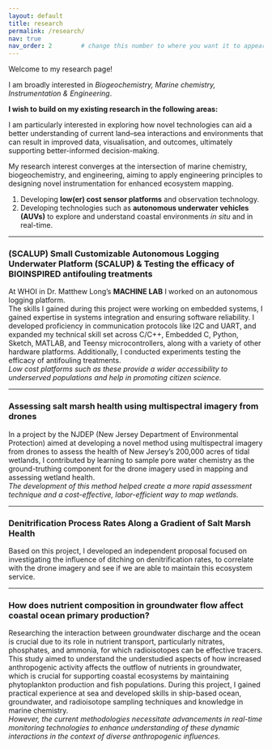 ```yaml
---
layout: default
title: research
permalink: /research/
nav: true
nav_order: 2        # change this number to where you want it to appear in the menu
---
```

 Welcome to my research page!

I am broadly interested in *Biogeochemistry, Marine chemistry, Instrumentation & Engineering*.

**I wish to build on my existing research in the following areas:**

I am particularly interested in exploring how novel technologies can aid a better
understanding of current land–sea interactions and environments that can result in
improved data, visualisation, and outcomes, ultimately supporting better-informed
decision-making.

My research interest converges at the intersection of marine chemistry,
biogeochemistry, and engineering, aiming to apply engineering principles to
designing novel instrumentation for enhanced ecosystem mapping.

1. Developing **low(er) cost sensor platforms** and observation technology.  
2. Developing technologies such as **autonomous underwater vehicles (AUVs)** to
   explore and understand coastal environments *in situ* and in real-time.

---
### (SCALUP) Small Customizable Autonomous Logging Underwater Platform (SCALUP) & Testing the efficacy of BIOINSPIRED antifouling treatments

At WHOI in Dr. Matthew Long’s **MACHINE LAB** I worked on an autonomous logging platform.  
The skills I gained during this project were working on embedded systems, I gained expertise in systems integration and ensuring software reliability. I developed proficiency in communication protocols like I2C and UART, and expanded my technical skill set across C/C++, Embedded C, Python, Sketch, MATLAB, and Teensy microcontrollers, along with a variety of other hardware platforms. Additionally, I conducted experiments testing the efficacy of antifouling treatments.  
*Low cost platforms such as these provide a wider accessibility to underserved populations and help in promoting citizen science.*

---

### Assessing salt marsh health using multispectral imagery from drones

In a project by the NJDEP (New Jersey Department of Environmental Protection) aimed at developing a novel method using multispectral imagery from drones to assess the health of New Jersey’s 200,000 acres of tidal wetlands, I contributed by learning to sample pore water chemistry as the ground-truthing component for the drone imagery used in mapping and assessing wetland health.  
*The development of this method helped create a more rapid assessment technique and a cost-effective, labor-efficient way to map wetlands.*

---

### Denitrification Process Rates Along a Gradient of Salt Marsh Health

Based on this project, I developed an independent proposal focused on investigating the influence of ditching on denitrification rates, to correlate with the drone imagery and see if we are able to maintain this ecosystem service.

---

### How does nutrient composition in groundwater flow affect coastal ocean primary production?

Researching the interaction between groundwater discharge and the ocean is crucial due to its role in nutrient transport, particularly nitrates, phosphates, and ammonia, for which radioisotopes can be effective tracers. This study aimed to understand the understudied aspects of how increased anthropogenic activity affects the outflow of nutrients in groundwater, which is crucial for supporting coastal ecosystems by maintaining phytoplankton production and fish populations. During this project, I gained practical experience at sea and developed skills in ship-based ocean, groundwater, and radioisotope sampling techniques and knowledge in marine chemistry.  
*However, the current methodologies necessitate advancements in real-time monitoring technologies to enhance understanding of these dynamic interactions in the context of diverse anthropogenic influences.*
